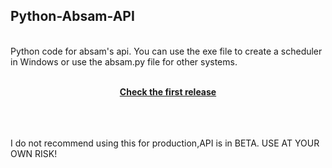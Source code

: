 ## Python-Absam-API
<br/>
Python code for absam's api. You can use the exe file to create a scheduler in Windows or use the absam.py file for other systems.
<p align="center">
  <br/>
  <a href="https://github.com/werlitong/Python-Absam-API/releases/tag/1.0"><strong>Check the first release</strong></a>
</p>
<br/>
<br/>
<br/>
I do not recommend using this for production,API is in BETA. USE AT YOUR OWN RISK!
